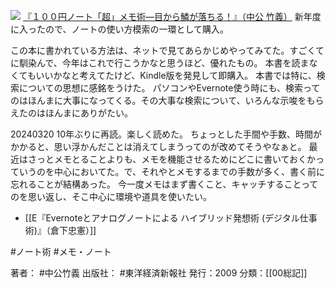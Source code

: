 
[![](https://images-fe.ssl-images-amazon.com/images/I/51h6HH0OAsL._SL160_.jpg)](http://www.amazon.co.jp/exec/obidos/ASIN/B00C0N8TBC/choiyaki81-22/ref=nosim)
[『１００円ノート「超」メモ術—目から鱗が落ちる！』（中公 竹義）](http://www.amazon.co.jp/exec/obidos/ASIN/B00C0N8TBC/choiyaki81-22/ref=nosim)
新年度に入ったので、ノートの使い方模索の一環として購入。

この本に書かれている方法は、ネットで見てあらかじめやってみてた。すごくてに馴染んで、今年はこれで行こうかなと思うほど、優れたもの。
本書を読まなくてもいいかなと考えてたけど、Kindle版を発見して即購入。
本書では特に、検索についての思想に感銘をうけた。
パソコンやEvernote使う時にも、検索ってのはほんまに大事になってくる。その大事な検索について、いろんな示唆をもらえたのはほんまにありがたい。

20240320
10年ぶりに再読。楽しく読めた。
ちょっとした手間や手数、時間がかかると、思い浮かんだことは消えてしまうってのが改めてそうやなぁと。
最近はさっとメモとることよりも、メモを機能させるためにどこに書いておくかっていうのを中心においてた。で、それやとメモするまでの手数が多く、書く前に忘れることが結構あった。
今一度メモはまず書くこと、キャッチすることってのを思い返し、そこ中心に環境や道具を使いたい。

- [[E『Evernoteとアナログノートによる ハイブリッド発想術 (デジタル仕事術)』（倉下忠憲）]]

#ノート術 #メモ・ノート 

著者： #中公竹義 
出版社： #東洋経済新報社
発行：2009
分類：[[00総記]]